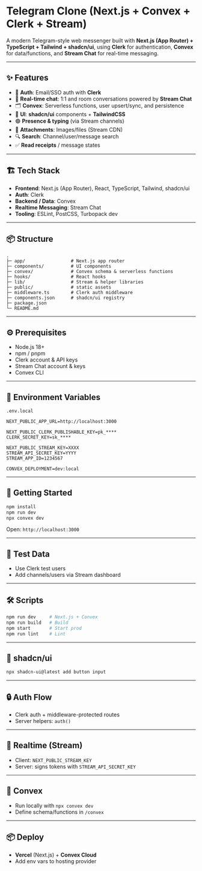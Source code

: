 # Telegram Clone (Next.js + Convex + Clerk + Stream)

A modern Telegram-style web messenger built with **Next.js (App Router) + TypeScript + Tailwind + shadcn/ui**, using **Clerk** for authentication, **Convex** for data/functions, and **Stream Chat** for real-time messaging.

---

## ✨ Features

- 🔐 **Auth**: Email/SSO auth with **Clerk**
- 💬 **Real-time chat**: 1:1 and room conversations powered by **Stream Chat**
- 🗂️ **Convex**: Serverless functions, user upsert/sync, and persistence
- 🧩 **UI**: **shadcn/ui** components + **TailwindCSS**
- 🟢 **Presence & typing** (via Stream channels)
- 📎 **Attachments**: Images/files (Stream CDN)
- 🔍 **Search**: Channel/user/message search
- ✅ **Read receipts** / message states

---

## 🏗️ Tech Stack

- **Frontend**: Next.js (App Router), React, TypeScript, Tailwind, shadcn/ui
- **Auth**: Clerk
- **Backend / Data**: Convex
- **Realtime Messaging**: Stream Chat
- **Tooling**: ESLint, PostCSS, Turbopack dev

---

## 📦 Structure

```
.
├─ app/                 # Next.js app router
├─ components/          # UI components
├─ convex/              # Convex schema & serverless functions
├─ hooks/               # React hooks
├─ lib/                 # Stream & helper libraries
├─ public/              # static assets
├─ middleware.ts        # Clerk auth middleware
├─ components.json      # shadcn/ui registry
├─ package.json
└─ README.md
```

---

## ⚙️ Prerequisites

- Node.js 18+
- npm / pnpm
- Clerk account & API keys
- Stream Chat account & keys
- Convex CLI

---

## 🔑 Environment Variables

`.env.local`

```
NEXT_PUBLIC_APP_URL=http://localhost:3000

NEXT_PUBLIC_CLERK_PUBLISHABLE_KEY=pk_****
CLERK_SECRET_KEY=sk_****

NEXT_PUBLIC_STREAM_KEY=XXXX
STREAM_API_SECRET_KEY=YYYY
STREAM_APP_ID=1234567

CONVEX_DEPLOYMENT=dev:local
```

---

## 🚀 Getting Started

```bash
npm install
npm run dev
npx convex dev
```

Open: `http://localhost:3000`

---

## 🧪 Test Data

- Use Clerk test users
- Add channels/users via Stream dashboard

---

## 🛠️ Scripts

```bash
npm run dev     # Next.js + Convex
npm run build   # Build
npm start       # Start prod
npm run lint    # Lint
```

---

## 🧰 shadcn/ui

```bash
npx shadcn-ui@latest add button input
```

---

## 🔒 Auth Flow

- Clerk auth + middleware-protected routes
- Server helpers: `auth()`

---

## 📡 Realtime (Stream)

- Client: `NEXT_PUBLIC_STREAM_KEY`
- Server: signs tokens with `STREAM_API_SECRET_KEY`

---

## 🧰 Convex

- Run locally with `npx convex dev`
- Define schema/functions in `/convex`

---

## 📦 Deploy

- **Vercel** (Next.js) + **Convex Cloud**
- Add env vars to hosting provider
